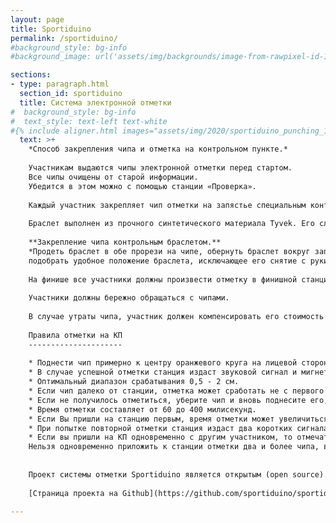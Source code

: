 ```yaml
---
layout: page
title: Sportiduino
permalink: /sportiduino/
#background_style: bg-info
#background_image: url('assets/img/backgrounds/image-from-rawpixel-id-1199650-jpeg.jpg')

sections:
- type: paragraph.html
  section_id: sportiduino
  title: Система электронной отметки
#  background_style: bg-info
#  text_style: text-left text-white
#{% include aligner.html images="assets/img/2020/sportiduino_punching_1.jpg,assets/img/2020/sportiduino_punching_2.jpg" %}
  text: >+
    *Способ закрепления чипа и отметка на контрольном пункте.*
    
    Участникам выдаются чипы электронной отметки перед стартом.
    Все чипы очищены от старой информации.
    Убедится в этом можно с помощью станции «Проверка».
    
    Каждый участник закрепляет чип отметки на запястье специальным контрольным браслетом перед стартом.
    
    Браслет выполнен из прочного синтетического материала Tyvek. Его сложно повредить случайно, но рекомендуется обращаться с ним бережно.
    
    **Закрепление чипа контрольным браслетом.**
    *Продеть браслет в обе прорези на чипе, обернуть браслет вокруг запястья правой или левой руки,
    подобрать удобное положение браслета, исключающее его снятие с руки, и окончательно закрепить браслет с помощью клеевого слоя, убрав с него защитную плёнку.*
    
    На финише все участники должны произвести отметку в финишной станции, пройти считывание в секретариате и **сдать чипы судьям**.
    
    Участники должны бережно обращаться с чипами.
    
    В случае утраты чипа, участник должен компенсировать его стоимость 100 рублей.
    
    Правила отметки на КП
    ---------------------
    
    * Поднести чип примерно к центру оранжевого круга на лицевой стороне станции.
    * В случае успешной отметки станция издаст звуковой сигнал и мигнет один раз светодиодом.
    * Оптимальный диапазон срабатывания 0,5 - 2 см.
    * Если чип далеко от станции, отметка может сработать не с первого раза.
    * Если не получилось отметиться, уберите чип и вновь поднесите его, медленно опуская его к центру оранжевого круга на станции.
    * Время отметки составляет от 60 до 400 милисекунд.
    * Если Вы пришли на станцию первым, время отметки может увеличиться до 1,2 секунды.
    * При попытке повторной отметки станция издаст два коротких сигнала без записи новой отметки.
    * Если вы пришли на КП одновременно с другим участником, то отмечаться нужно по очереди.
    Нельзя одновременно приложить к станции отметки два и более чипа, в этом случае отметка будет записана только на один из них.
    
    
    Проект системы отметки Sportiduino является открытым (open source).
    
    [Страница проекта на Github](https://github.com/sportiduino/sportiduino).

---
```

